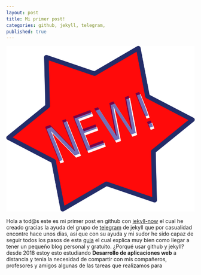 ```yaml
---
layout: post
title: Mi primer post!
categories: github, jekyll, telegram,
published: true
---
```

![New!](/images/new.png)

Hola a tod@s este es mi primer post en github con [jekyll-now](jekyllrb.com/docs/posts/) el cual he creado gracias la ayuda del grupo de [telegram](t.me/experimentaconjekyll) de jekyll que por casualidad encontre hace unos dias, asi que con su ayuda y mi sudor he sido capaz de seguir todos los pasos de esta [guia](https://www.blogpocket.com/2018/09/02/tener-un-blog-con-github-y-jekyll/) el cual explica muy bien como llegar a tener un pequeño blog personal y gratuito.
¿Porqué usar github y jekyll? desde 2018 estoy esto estudiando <b>Desarrollo de aplicaciones web</b> a distancia y tenia la necesidad de compartir con mis compañeros, profesores y amigos algunas de las tareas que realizamos para 
